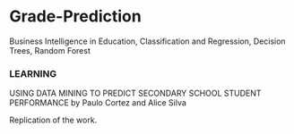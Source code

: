 # Grade-Prediction
Business Intelligence in Education, Classification and Regression, Decision Trees, Random Forest

### LEARNING  

USING DATA MINING TO PREDICT SECONDARY SCHOOL STUDENT PERFORMANCE by Paulo Cortez and Alice Silva

Replication of the work.
